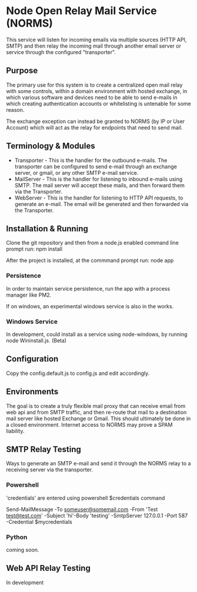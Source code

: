# Node Open Relay Mail Service (NORMS)

This service will listen for incoming emails via multiple sources (HTTP API, SMTP) and then relay the incoming mail through another email server or service through the configured "transporter".

## Purpose

The primary use for this system is to create a centralized open mail relay with some controls, within a domain environment with hosted exchange, in which various software and devices need to be able to send e-mails in which creating authentication accounts or whitelisting is untenable for some reason.

The exchange exception can instead be granted to NORMS (by IP or User Account) which will act as the relay for endpoints that need to send mail.

## Terminology & Modules
* Transporter - This is the handler for the outbound e-mails. The transporter can be configured to send e-mail through an exchange server, or gmail, or any other SMTP e-mail service.
* MailServer - This is the handler for listening to inbound e-mails using SMTP. The mail server will accept these mails, and then forward them via the Transporter.
* WebServer - This is the handler for listening to HTTP API requests, to generate an e-mail. The email will be generated and then forwarded via the Transporter.

## Installation & Running

Clone the git repository and then from a node.js enabled command line prompt run: npm install

After the project is installed, at the commmand prompt run: node app

### Persistence 

In order to maintain service persistence, run the app with a process manager like PM2.

If on windows, an experimental windows service is also in the works.

### Windows Service

In development, could install as a service using node-windows, by running node Wininstall.js.  (Beta)

## Configuration

Copy the config.default.js to config.js and edit accordingly.

## Environments

The goal is to create a truly flexible mail proxy that can receive email from web api and from SMTP traffic, and then re-route that mail to a destination mail server like hosted Exchange or Gmail. This should ultimately be done in a closed environment. Internet access to NORMS may prove a SPAM liability.

## SMTP Relay Testing

Ways to generate an SMTP e-mail and send it through the NORMS relay to a receiving server via the transporter.

### Powershell 
'credentials' are entered using powershell $credentials command

Send-MailMessage -To someuser@somemail.com -From 'Test <test@test.com>' -Subject 'hi'-Body 'testing' -SmtpServer 127.0.0.1 -Port 587 -Credential $mycredentials

### Python

coming soon.

## Web API Relay Testing

In development
